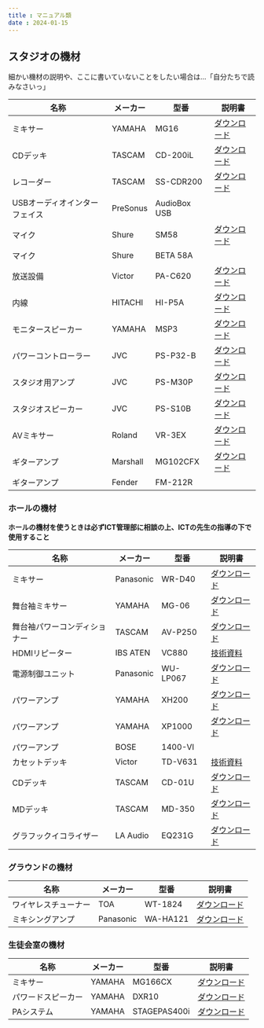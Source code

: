 ```yaml
---
title : マニュアル類
date : 2024-01-15
---
```


## スタジオの機材
細かい機材の説明や、ここに書いていないことをしたい場合は...「自分たちで読みなさいっ」

|名称|メーカー|型番|説明書|
|---|---|---|---|
|ミキサー|YAMAHA|MG16|[ダウンロード](https://jp.yamaha.com/files/download/other_assets/4/1506954/mg16x_ja_om_a0.pdf)|
|CDデッキ|TASCAM|CD-200iL|[ダウンロード](https://tascam.jp/downloads/tascam/814/j_cd-200il_om_vd.pdf)
|レコーダー|TASCAM|SS-CDR200|[ダウンロード](https://tascam.jp/downloads/tascam/712/j_ss-cdr200_om_ve.pdf)
|USBオーディオインターフェイス|PreSonus|AudioBox USB||
|マイク|Shure|SM58|[ダウンロード](https://tascam.jp/downloads/tascam/712/j_ss-cdr200_om_ve.pdf)
|マイク|Shure|BETA 58A||
|放送設備|Victor|PA-C620|[ダウンロード](https://www32.jvckenwood.com/jvc/system/pro-dl/fls_dl/mn/lst0218-001a.pdf)
|内線|HITACHI|HI-P5A|[ダウンロード](https://www.hitachi-ite.co.jp/products/manual/pdf/hi-p5a.pdf)|
|モニタースピーカー|YAMAHA|MSP3|[ダウンロード](https://jp.yamaha.com/files/download/other_assets/6/322866/MSP3_ja_om-w-a0.pdf)|
|パワーコントローラー|JVC|PS-P32-B|[ダウンロード](https://www32.jvckenwood.com/jvc/system/pro-dl/fls_dl/mn/ps-p32-b_-h.pdf)|
|スタジオ用アンプ|JVC|PS-M30P|[ダウンロード](https://www32.jvckenwood.com/jvc/system/pro-dl/fls_dl/mn/lst1093-001a.pdf)|
|スタジオスピーカー|JVC|PS-S10B|[ダウンロード](https://www32.jvckenwood.com/jvc/system/pro-dl/fls_dl/mn/lst0710-001b.pdf)|
|AVミキサー|Roland|VR-3EX|[ダウンロード](https://static.roland.com/assets/media/pdf/VR-3EX_jpn03_W.pdf)|
|ギターアンプ|Marshall|MG102CFX|[ダウンロード](https://www.marshallamps.jp/support/handbook/pdf/MGGold100manual.pdf)|
|ギターアンプ|Fender|FM-212R||

### ホールの機材
**ホールの機材を使うときは必ずICT管理部に相談の上、ICTの先生の指導の下で使用すること**

|名称|メーカー|型番|説明書|
|---|---|---|---|
|ミキサー|Panasonic|WR-D40|[ダウンロード](https://partner.connect.panasonic.com/jp-ja/products-services/lineup/WR-D40)|
|舞台袖ミキサー|YAMAHA|MG-06|[ダウンロード](https://jp.yamaha.com/files/download/other_assets/9/331009/mg06x_ja_om_c0.pdf)|
|舞台袖パワーコンディショナー|TASCAM|AV-P250|[ダウンロード](https://tascam.jp/downloads/tascam/778/j_av-p250s_om_vc.pdf)
|HDMIリピーター|IBS ATEN|VC880|[技術資料](https://www.ibsjapan.co.jp/products/VC880.html)
|電源制御ユニット|Panasonic|WU-LP067|[ダウンロード](https://b2b-api.panasonic.eu/ja/media_stream/d8_emd_pim/media/5055)|
|パワーアンプ|YAMAHA|XH200|[ダウンロード](https://jp.yamaha.com/files/download/other_assets/2/322982/xm4180_ja_om_e0.pdf)|
|パワーアンプ|YAMAHA|XP1000|[ダウンロード](https://jp.yamaha.com/files/download/other_assets/5/322985/XP7000_ja_om_e0.pdf)|
|パワーアンプ|BOSE|1400-VI||
|カセットデッキ|Victor|TD-V631|[技術資料](https://audio-heritage.jp/VICTOR/player/td-v631.html)|
|CDデッキ|TASCAM|CD-01U|[ダウンロード](https://tascam.com/downloads/tascam/13/cd-01u_om_vb_j.pdf)|
|MDデッキ|TASCAM|MD-350|[ダウンロード](https://tascam.com/downloads/tascam/356/md-350_om_va_j.pdf)|
|グラフックイコライザー|LA Audio|EQ231G|[ダウンロード](http://www.laaudio.com/upfiles/202012/02/a92bde86aeddc424e.pdf)

### グラウンドの機材

|名称|メーカー|型番|説明書|
|---|---|---|---|
|ワイヤレスチューナー|TOA|WT-1824|[ダウンロード](https://www.toa-products.com/download/download/manual/wt-1822_mt1j.pdf)|
|ミキシングアンプ|Panasonic|WA-HA121|[ダウンロード](https://partner.connect.panasonic.com/sites/default/files/CS/PCO/Product%20Documents/Basic%20Docs/asset/solweb/first/shnm_files/torisetu1/PGQX1610SAJ6_WA-HA121_OI_JA.PDF)|

### 生徒会室の機材

|名称|メーカー|型番|説明書|
|---|---|---|---|
|ミキサー|YAMAHA|MG166CX|[ダウンロード](https://worsal.com/theater/pdf/MG166CX.pdf)|
|パワードスピーカー|YAMAHA|DXR10|[ダウンロード](https://jp.yamaha.com/files/download/other_assets/7/325567/dxr-dxs_ja_om_d0.pdf)|
|PAシステム|YAMAHA|STAGEPAS400i|[ダウンロード](https://jp.yamaha.com/files/download/other_assets/7/328667/stagepas400i_ja_om_c0.pdf)|